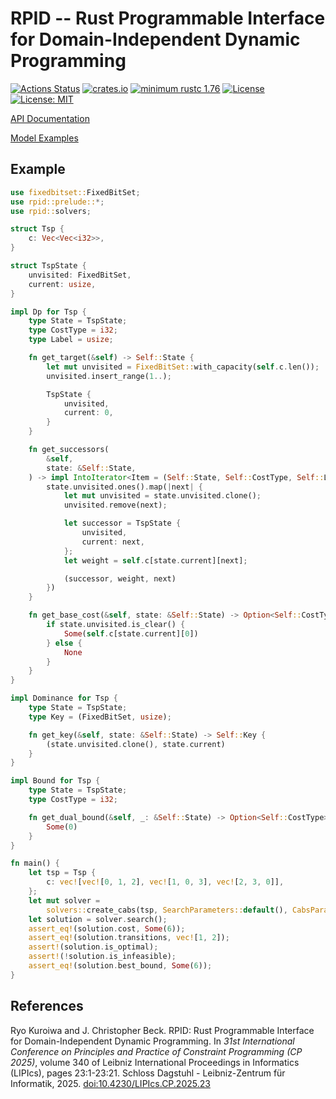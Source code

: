 # RPID -- Rust Programmable Interface for Domain-Independent Dynamic Programming

[![Actions Status](https://img.shields.io/github/actions/workflow/status/domain-independent-dp/rpid/test.yaml?branch=main&logo=github&style=flat-square)](https://github.com/domain-independent-dp/rpid/actions)
[![crates.io](https://img.shields.io/crates/v/rpid)](https://crates.io/crates/rpid)
[![minimum rustc 1.76](https://img.shields.io/badge/rustc-1.76+-blue.svg)](https://rust-lang.github.io/rfcs/2495-min-rust-version.html)
[![License](https://img.shields.io/badge/License-Apache%202.0-blue.svg)](https://opensource.org/licenses/Apache-2.0)
[![License: MIT](https://img.shields.io/badge/License-MIT-yellow.svg)](https://opensource.org/licenses/MIT)

[API Documentation](https://docs.rs/rpid)

[Model Examples](https://github.com/Kurorororo/didp-rust-models)

## Example

```rust
use fixedbitset::FixedBitSet;
use rpid::prelude::*;
use rpid::solvers;

struct Tsp {
    c: Vec<Vec<i32>>,
}

struct TspState {
    unvisited: FixedBitSet,
    current: usize,
}

impl Dp for Tsp {
    type State = TspState;
    type CostType = i32;
    type Label = usize;

    fn get_target(&self) -> Self::State {
        let mut unvisited = FixedBitSet::with_capacity(self.c.len());
        unvisited.insert_range(1..);

        TspState {
            unvisited,
            current: 0,
        }
    }

    fn get_successors(
        &self,
        state: &Self::State,
    ) -> impl IntoIterator<Item = (Self::State, Self::CostType, Self::Label)> {
        state.unvisited.ones().map(|next| {
            let mut unvisited = state.unvisited.clone();
            unvisited.remove(next);

            let successor = TspState {
                unvisited,
                current: next,
            };
            let weight = self.c[state.current][next];

            (successor, weight, next)
        })
    }

    fn get_base_cost(&self, state: &Self::State) -> Option<Self::CostType> {
        if state.unvisited.is_clear() {
            Some(self.c[state.current][0])
        } else {
            None
        }
    }
}

impl Dominance for Tsp {
    type State = TspState;
    type Key = (FixedBitSet, usize);

    fn get_key(&self, state: &Self::State) -> Self::Key {
        (state.unvisited.clone(), state.current)
    }
}

impl Bound for Tsp {
    type State = TspState;
    type CostType = i32;

    fn get_dual_bound(&self, _: &Self::State) -> Option<Self::CostType> {
        Some(0)
    }
}

fn main() {
    let tsp = Tsp {
        c: vec![vec![0, 1, 2], vec![1, 0, 3], vec![2, 3, 0]],
    };
    let mut solver =
        solvers::create_cabs(tsp, SearchParameters::default(), CabsParameters::default());
    let solution = solver.search();
    assert_eq!(solution.cost, Some(6));
    assert_eq!(solution.transitions, vec![1, 2]);
    assert!(solution.is_optimal);
    assert!(!solution.is_infeasible);
    assert_eq!(solution.best_bound, Some(6));
}
```

## References

Ryo Kuroiwa and J. Christopher Beck. RPID: Rust Programmable Interface for Domain-Independent Dynamic Programming. In *31st International Conference on Principles and Practice of Constraint Programming (CP 2025)*, volume 340 of Leibniz International Proceedings in Informatics (LIPIcs), pages 23:1-23:21. Schloss Dagstuhl - Leibniz-Zentrum für Informatik, 2025. [doi:10.4230/LIPIcs.CP.2025.23](https://doi.org/10.4230/LIPIcs.CP.2025.23)


